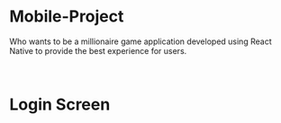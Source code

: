# Mobile-Project
Who wants to be a millionaire game application developed using React Native to provide the best experience for users.


<br>
<h1>Login Screen</h1>
